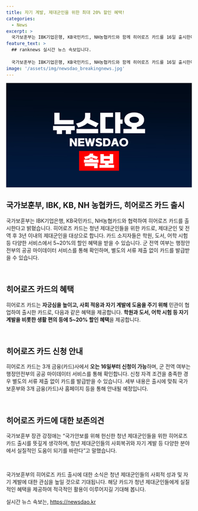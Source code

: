 ```yaml
---
title: 자기 계발, 제대군인을 위한 최대 20% 할인 혜택!
categories:
  - News
excerpt: >
  국가보훈부는 IBK기업은행, KB국민카드, NH농협카드와 함께 히어로즈 카드를 16일 출시한다고 밝혔다. 이 카드는 제대군인을 위해 만 34세 이하이거나 전역 후 3년 이내인 대상에게 학원, 도서, 어학 시험 등 다양한 혜택을 제공한다. 군 전역 여부는 행정안전부의 공공 마이데이터 서비스로 확인 가능하며, 별도의 서류 제출 없이 카드를 발급받을 수 있다. 보훈부는 청년 제대군인들의 사회복귀와 자기 계발을 위해 이를 실질적인 도움이 될 것으로 기대하고 있다. (출처: 정책브리핑)
feature_text: >
  ## ranknews 실시간 뉴스 속보입니다.

  국가보훈부는 IBK기업은행, KB국민카드, NH농협카드와 함께 히어로즈 카드를 16일 출시한다고 밝혔다. 이 카드는 제대군인을 위해 만 34세 이하이거나 전역 후 3년 이내인 대상에게 학원, 도서, 어학 시험 등 다양한 혜택을 제공한다. 군 전역 여부는 행정안전부의 공공 마이데이터 서비스로 확인 가능하며, 별도의 서류 제출 없이 카드를 발급받을 수 있다. 보훈부는 청년 제대군인들의 사회복귀와 자기 계발을 위해 이를 실질적인 도움이 될 것으로 기대하고 있다. (출처: 정책브리핑)
image: '/assets/img/newsdao_breakingnews.jpg'
---
```


<p><img src="/assets/img/newsdao_breakingnews.jpg" alt="ranknews 속보" /></p>

<h2 data-ke-size="size26">국가보훈부, IBK, KB, NH 농협카드, 히어로즈 카드 출시</h2>

<p>국가보훈부는 IBK기업은행, KB국민카드, NH농협카드와 협력하여 히어로즈 카드를 출시한다고 밝혔습니다. 히어로즈 카드는 청년 제대군인들을 위한 카드로, 제대군인 및 전역 후 3년 이내의 제대군인을 대상으로 합니다. 카드 소지자들은 학원, 도서, 어학 시험 등 다양한 서비스에서 5~20%의 할인 혜택을 받을 수 있습니다. 군 전역 여부는 행정안전부의 공공 마이데이터 서비스를 통해 확인하며, 별도의 서류 제출 없이 카드를 발급받을 수 있습니다.</p>

<p data-ke-size="size16">&nbsp;</p>

<h2 data-ke-size="size26">히어로즈 카드의 혜택</h2>

<p>히어로즈 카드는 <b>자긍심을 높이고, 사회 적응과 자기 계발에 도움을 주기 위해</b> 민관이 협업하여 출시한 카드로, 다음과 같은 혜택을 제공합니다. <b>학원과 도서, 어학 시험 등 자기 계발을 비롯한 생활 편의 등에 5~20% 할인 혜택</b>을 제공합니다.</p>

<p data-ke-size="size16">&nbsp;</p>

<h2 data-ke-size="size26">히어로즈 카드 신청 안내</h2>

<p>히어로즈 카드는 3개 금융(카드)사에서 <b>오는 16일부터 신청이 가능</b>하며, 군 전역 여부는 행정안전부의 공공 마이데이터 서비스를 통해 확인합니다. 신청 자격 조건을 충족한 경우 별도의 서류 제출 없이 카드를 발급받을 수 있습니다. 세부 내용은 출시에 맞춰 국가보훈부와 3개 금융(카드)사 홈페이지 등을 통해 안내될 예정입니다.</p>

<p data-ke-size="size16">&nbsp;</p>

<h2 data-ke-size="size26">히어로즈 카드에 대한 보존의견</h2>

<p>국가보훈부 장관 강정애는 “국가안보를 위해 헌신한 청년 제대군인들을 위한 히어로즈 카드 출시를 뜻깊게 생각하며, 청년 제대군인들의 사회복귀와 자기 계발 등 다양한 분야에서 실질적인 도움이 되기를 바란다”고 말했습니다. </p>

<p data-ke-size="size16">&nbsp;</p>

<p>국가보훈부의 히어로즈 카드 출시에 대한 소식은 청년 제대군인들의 사회적 성과 및 자기 계발에 대한 관심을 높일 것으로 기대됩니다. 해당 카드가 청년 제대군인들에게 실질적인 혜택을 제공하여 적극적인 활용이 이루어지길 기대해 봅니다.</p>
실시간 뉴스 속보는, <a href="https://newsdao.kr" rel="dofollow">https://newsdao.kr</a>


